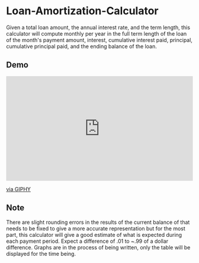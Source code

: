 # Loan-Amortization-Calculator
Given a total loan amount, the annual interest rate, and the term length, this calculator will compute monthly per year in the full term length of the loan of the month's payment amount, interest, cumulative interest paid, principal, cumulative principal paid, and the ending balance of the loan. 

## Demo
<div style="width:100%;height:0;padding-bottom:56%;position:relative;"><iframe src="https://giphy.com/embed/fqvGWka9PeqfUkkAxh" width="100%" height="100%" style="position:absolute" frameBorder="0" class="giphy-embed" allowFullScreen></iframe></div><p><a href="https://giphy.com/gifs/fqvGWka9PeqfUkkAxh">via GIPHY</a></p>

## Note
There are slight rounding errors in the results of the current balance of that needs to be fixed to give a more accurate representation but for the most part, this calculator will give a good estimate of what is expected during each payment period. Expect a difference of .01 to ~.99 of a dollar difference. Graphs are in the process of being written, only the table will be displayed for the time being.
